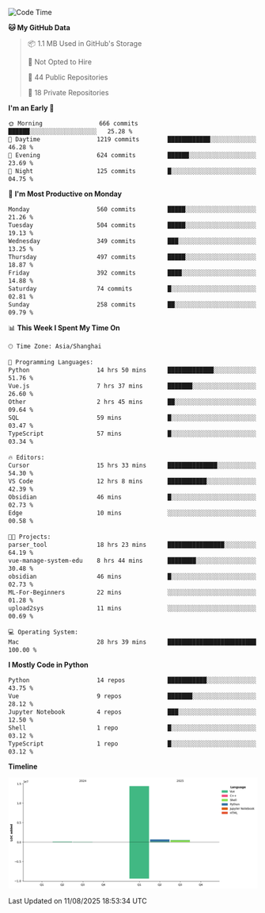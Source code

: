 <!--START_SECTION:waka-->
![Code Time](http://img.shields.io/badge/Code%20Time-655%20hrs%2054%20mins-blue)

**🐱 My GitHub Data** 

> 📦 1.1 MB Used in GitHub's Storage 
 > 
> 🚫 Not Opted to Hire
 > 
> 📜 44 Public Repositories 
 > 
> 🔑 18 Private Repositories 
 > 
**I'm an Early 🐤** 

```text
🌞 Morning                666 commits         ██████░░░░░░░░░░░░░░░░░░░   25.28 % 
🌆 Daytime                1219 commits        ████████████░░░░░░░░░░░░░   46.28 % 
🌃 Evening                624 commits         ██████░░░░░░░░░░░░░░░░░░░   23.69 % 
🌙 Night                  125 commits         █░░░░░░░░░░░░░░░░░░░░░░░░   04.75 % 
```
📅 **I'm Most Productive on Monday** 

```text
Monday                   560 commits         █████░░░░░░░░░░░░░░░░░░░░   21.26 % 
Tuesday                  504 commits         █████░░░░░░░░░░░░░░░░░░░░   19.13 % 
Wednesday                349 commits         ███░░░░░░░░░░░░░░░░░░░░░░   13.25 % 
Thursday                 497 commits         █████░░░░░░░░░░░░░░░░░░░░   18.87 % 
Friday                   392 commits         ████░░░░░░░░░░░░░░░░░░░░░   14.88 % 
Saturday                 74 commits          █░░░░░░░░░░░░░░░░░░░░░░░░   02.81 % 
Sunday                   258 commits         ██░░░░░░░░░░░░░░░░░░░░░░░   09.79 % 
```


📊 **This Week I Spent My Time On** 

```text
🕑︎ Time Zone: Asia/Shanghai

💬 Programming Languages: 
Python                   14 hrs 50 mins      █████████████░░░░░░░░░░░░   51.76 % 
Vue.js                   7 hrs 37 mins       ███████░░░░░░░░░░░░░░░░░░   26.60 % 
Other                    2 hrs 45 mins       ██░░░░░░░░░░░░░░░░░░░░░░░   09.64 % 
SQL                      59 mins             █░░░░░░░░░░░░░░░░░░░░░░░░   03.47 % 
TypeScript               57 mins             █░░░░░░░░░░░░░░░░░░░░░░░░   03.34 % 

🔥 Editors: 
Cursor                   15 hrs 33 mins      ██████████████░░░░░░░░░░░   54.30 % 
VS Code                  12 hrs 8 mins       ███████████░░░░░░░░░░░░░░   42.39 % 
Obsidian                 46 mins             █░░░░░░░░░░░░░░░░░░░░░░░░   02.73 % 
Edge                     10 mins             ░░░░░░░░░░░░░░░░░░░░░░░░░   00.58 % 

🐱‍💻 Projects: 
parser_tool              18 hrs 23 mins      ████████████████░░░░░░░░░   64.19 % 
vue-manage-system-edu    8 hrs 44 mins       ████████░░░░░░░░░░░░░░░░░   30.48 % 
obsidian                 46 mins             █░░░░░░░░░░░░░░░░░░░░░░░░   02.73 % 
ML-For-Beginners         22 mins             ░░░░░░░░░░░░░░░░░░░░░░░░░   01.28 % 
upload2sys               11 mins             ░░░░░░░░░░░░░░░░░░░░░░░░░   00.69 % 

💻 Operating System: 
Mac                      28 hrs 39 mins      █████████████████████████   100.00 % 
```

**I Mostly Code in Python** 

```text
Python                   14 repos            ███████████░░░░░░░░░░░░░░   43.75 % 
Vue                      9 repos             ███████░░░░░░░░░░░░░░░░░░   28.12 % 
Jupyter Notebook         4 repos             ███░░░░░░░░░░░░░░░░░░░░░░   12.50 % 
Shell                    1 repo              █░░░░░░░░░░░░░░░░░░░░░░░░   03.12 % 
TypeScript               1 repo              █░░░░░░░░░░░░░░░░░░░░░░░░   03.12 % 
```



**Timeline**

![Lines of Code chart](https://raw.githubusercontent.com/White1943/White1943/main/assets/bar_graph.png)


 Last Updated on 11/08/2025 18:53:34 UTC
<!--END_SECTION:waka-->
